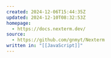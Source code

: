```yaml
---
created: 2024-12-06T15:44:35Z
updated: 2024-12-10T08:32:53Z
homepage:
  - https://docs.nexterm.dev/
source:
  - https://github.com/gnmyt/Nexterm
written in: "[[JavaScript]]"
---
```

